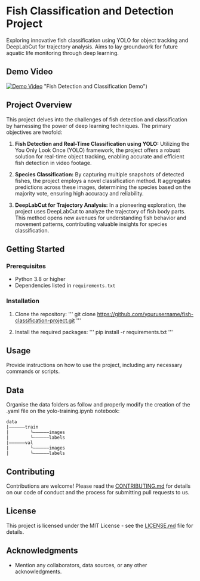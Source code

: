 # Fish Classification and Detection Project

Exploring innovative fish classification using YOLO for object tracking and DeepLabCut for trajectory analysis. Aims to lay groundwork for future aquatic life monitoring through deep learning.

## Demo Video

[![Demo Video](https://youtu.be/CnK_N_VXnho/0.jpg)](https://youtu.be/CnK_N_VXnho) "Fish Detection and Classification Demo")

## Project Overview

This project delves into the challenges of fish detection and classification by harnessing the power of deep learning techniques. The primary objectives are twofold:

1. **Fish Detection and Real-Time Classification using YOLO:** Utilizing the You Only Look Once (YOLO) framework, the project offers a robust solution for real-time object tracking, enabling accurate and efficient fish detection in video footage.

2. **Species Classification:** By capturing multiple snapshots of detected fishes, the project employs a novel classification method. It aggregates predictions across these images, determining the species based on the majority vote, ensuring high accuracy and reliability.

3. **DeepLabCut for Trajectory Analysis:** In a pioneering exploration, the project uses DeepLabCut to analyze the trajectory of fish body parts. This method opens new avenues for understanding fish behavior and movement patterns, contributing valuable insights for species classification.

## Getting Started

### Prerequisites

- Python 3.8 or higher
- Dependencies listed in `requirements.txt`

### Installation

1. Clone the repository:
'''
git clone https://github.com/yourusername/fish-classification-project.git
'''

3. Install the required packages:
'''
pip install -r requirements.txt
'''

## Usage

Provide instructions on how to use the project, including any necessary commands or scripts.

## Data

Organise the data folders as follow and properly modify the creation of the .yaml file on the yolo-training.ipynb notebook:

```
data
|——————train 
|        └——————images
|        └——————labels
|——————val
|        └——————images
|        └——————labels
```

## Contributing

Contributions are welcome! Please read the [CONTRIBUTING.md](CONTRIBUTING.md) for details on our code of conduct and the process for submitting pull requests to us.

## License

This project is licensed under the MIT License - see the [LICENSE.md](LICENSE.md) file for details.

## Acknowledgments

- Mention any collaborators, data sources, or any other acknowledgments.

